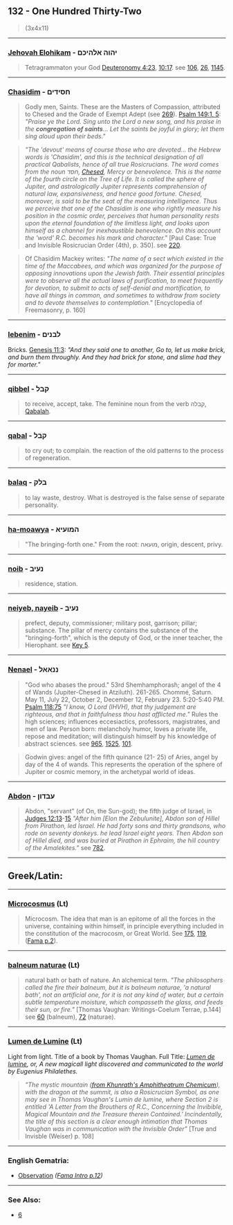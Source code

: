 ## 132 - One Hundred Thirty-Two
> (3x4x11)

---

### [Jehovah Elohikam](/keys/IHVH.ALHIKM) - יהוה אלהיכם
> Tetragrammaton your God [Deuteronomy 4:23](http://biblehub.com/deuteronomy/4-23.htm), [10:17](http://biblehub.com/deuteronomy/10-17.htm). see [106](106), [26](26), [1145](1145).

---

### [Chasidim](/keys/ChSIDIM) - חסידים
> Godly men, Saints. These are the Masters of Compassion, attributed to Chesed and the Grade of Exempt Adept (see [269](269)). [Psalm 149:1, 5](https://www.biblegateway.com/passage/?search=Psalm+149%3A1,5&version=KJV;WLC): *"Praise ye the Lord. Sing unto the Lord a new song, and his praise in the **congregation of saints**... Let the saints be joyful in glory; let them sing aloud upon their beds."*

> *"The 'devout' means of course those who are devoted... the Hebrew words is 'Chasidim', and this is the technical designation of all practical Qabalists, hence of all true Rosicrucians. The word comes from the noun חסד, [Chesed](/keys/ChSD), Mercy or benevolence. This is the name of the fourth circle on the Tree of Life. It is called the sphere of Jupiter, and astrologically Jupiter represents comprehension of natural law, expansiveness, and hence good fortune. Chesed, moreover, is said to be the seat of the measuring intelligence. Thus we perceive that one of the Chasidim is one who rightly measure his position in the cosmic order, perceives that human personality rests upon the eternal foundation of the limitless light, and looks upon himself as a channel for inexhaustible benevolence. On this account the 'word' R.C. becomes his mark and character."* [Paul Case: True and Invisible Rosicrucian Order (4th), p. 350]. see [220](220).

> Of Chasidim Mackey writes: *"The name of a sect which existed in the time of the Maccabees, and which was organized for the purpose of opposing innovations upon the Jewish faith. Their essential principles were to observe all the actual laws of purification, to meet frequently for devotion, to submit to acts of self-denial and mortification, to have all things in common, and sometimes to withdraw from society and to devote themselves to contemplation."* [Encyclopedia of Freemasonry, p. 160]

---

### [lebenim](/keys/LBNIM) - לבנים
Bricks. [Genesis 11:3](http://biblehub.com/genesis/11-3.htm): *"And they said one to another, Go to, let us make brick, and burn them throughly. And they had brick for stone, and slime had they for morter."*

---

### [qibbel](/keys/QBL) - קבל
> to receive, accept, take. The feminine noun from the verb קבלה, [Qabalah](/keys/QBLH).

---

### [qabal](/keys/QBL) - קבל
> to cry out; to complain. the reaction of the old patterns to the process of regeneration.

---

### [balaq](/keys/BLQ) - בלק
> to lay waste, destroy. What is destroyed is the false sense of separate personality.

---

### [ha-moawya](/keys/HMVOIA) - המועיא
> "The bringing-forth one." From the root: מועאה, origin, descent, privy.

---

### [noib](/keys/NOIB) - נעיב
> residence, station.

---

### [neiyeb, nayeib](/keys/NOIB) - נעיב
> prefect, deputy, commissioner; military post, garrison; pillar; substance. The pillar of mercy contains the substance of the "bringing-forth", which is the deputy of God, or the inner teacher, the Hierophant. see [Key 5](5).

---

### [Nenael](/keys/NNAAL) - ננאאל
> "God who abases the proud." 53rd Shemhamphorash; angel of the 4 of Wands (Jupiter-Chesed in Atziluth). 261-265. Chommé, Saturn. May 11, July 22, October 2, December 12, February 23. 5:20-5:40 PM. [Psalm 118:75](http://biblehub.com/psalms/118-75.htm) *"I know, O Lord (IHVH), that thy judgement are righteous, and that in faithfulness thou hast afflicted me."* Rules the high sciences; influences eccesiactics, professors, magistrates, and men of law. Person born: melancholy humor, loves a private life, repose and meditation; will distinguish himself by his knowledge of abstract sciences. see [965](965), [1525](1525), [101](101).

> Godwin gives: angel of the fifth quinance (21- 25) of Aries, angel by day of the 4 of wands. This represents the operation of the sphere of Jupiter or cosmic memory, in the archetypal world of ideas.

---

### [Abdon](/keys/OBDVN) - עבדון
> Abdon, "servant" (of On, the Sun-god); the fifth judge of Israel, in [Judges 12:13](http://biblehub.com/judges/12-13.htm)-[15](http://biblehub.com/judges/12-15.htm) *"After him [Elon the Zebulunite], Abdon son of Hillel from Pirathon, led Israel. He had forty sons and thirty grandsons, who rode on seventy donkeys. he lead Israel eight years. Then Abdon son of Hillel died, and was buried at Pirathon in Ephraim, the hill country of the Amalekites."* see [782](782).

---

## Greek/Latin:

---

### [Microcosmus](/latin?word=Microcosmus) (Lt)
> Microcosm. The idea that man is an epitome of all the forces in the universe, containing within himself, in principle everything included in the constitution of the macrocosm, or Great World. See [175](175), [119](119), ([Fama p.2](https://archive.org/stream/fameconfessionof00vaug#page/2)).

---

### [balneum naturae](/latin?word=balneum+naturae) (Lt)
> natural bath or bath of nature. An alchemical term. *"The philosophers called the fire their balneum, but it is balneum naturae, 'a natural bath', not an artificial one, for it is not any kind of water, but a certain subtle temperature moisture, which compasseth the glass, and feeds their sun, or fire."* [Thomas Vaughan: Writings-Coelum Terrae, p.144] see [60](60) (balneum), [72](72) (naturae).

---

### [Lumen de Lumine](/latin?word=lumen+de+lumine) (Lt)
Light from light. Title of a book by Thomas Vaughan. Full Title: *[Lumen de lumine](https://quod.lib.umich.edu/e/eebo/A64767.0001.001), or, A new magicall light discovered and communicated to the world by Eugenius Philalethes.*

> *"The mystic mountain ([from Khunrath's Amphitheatrum Chemicum](https://i.pinimg.com/originals/8d/51/a9/8d51a9616fa3fb820ff8f42f1f78e33e.jpg)), with the dragon at the summit, is also a Rosicrucian Symbol, as one may see in Thomas Vaughan's Lumin de lumine, where Section 2 is entitled 'A Letter from the Brouthers of R.C., Concerning the Invibible, Magical Mountain and the Treasure therein Contained.' Incindentally, the title of this section is a clear enough intimation that Thomas Vaughan was in communication with the Invisible Order"* [True and Invisble (Weiser) p. 108]

---

### English Gematria:

- [Observation](/english?word=Observation) *([Fama Intro p.12](https://archive.org/stream/fameconfessionof00vaug#page/n12))*

---

### See Also:

- [6](6)
